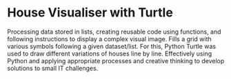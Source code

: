 # House Visualiser with Turtle
Processing data stored in lists, creating reusable code using functions, and following instructions to display a complex visual image. Fills a grid with various symbols following a given dataset/list. For this, Python Turtle was used to draw different variations of houses line by line. Effectively using Python and applying appropriate processes and creative thinking to develop solutions to small IT challenges.
